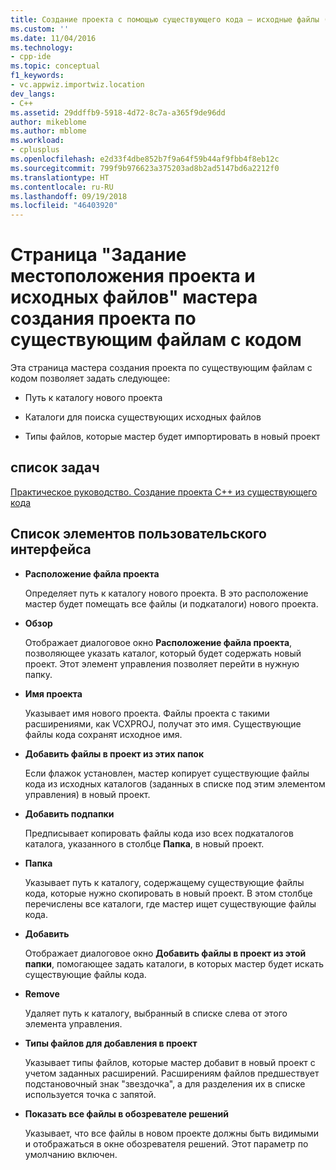 ```yaml
---
title: Создание проекта с помощью существующего кода — исходные файлы (Visual C++) | Документы Майкрософт
ms.custom: ''
ms.date: 11/04/2016
ms.technology:
- cpp-ide
ms.topic: conceptual
f1_keywords:
- vc.appwiz.importwiz.location
dev_langs:
- C++
ms.assetid: 29ddffb9-5918-4d72-8c7a-a365f9de96dd
author: mikeblome
ms.author: mblome
ms.workload:
- cplusplus
ms.openlocfilehash: e2d33f4dbe852b7f9a64f59b44af9fbb4f8eb12c
ms.sourcegitcommit: 799f9b976623a375203ad8b2ad5147bd6a2212f0
ms.translationtype: HT
ms.contentlocale: ru-RU
ms.lasthandoff: 09/19/2018
ms.locfileid: "46403920"
---
```

# <a name="specify-project-location-and-source-files-create-new-project-from-existing-code-files-wizard"></a>Страница "Задание местоположения проекта и исходных файлов" мастера создания проекта по существующим файлам с кодом

Эта страница мастера создания проекта по существующим файлам с кодом позволяет задать следующее:

- Путь к каталогу нового проекта

- Каталоги для поиска существующих исходных файлов

- Типы файлов, которые мастер будет импортировать в новый проект

## <a name="task-list"></a>список задач

[Практическое руководство. Создание проекта C++ из существующего кода](../ide/how-to-create-a-cpp-project-from-existing-code.md)

## <a name="uielement-list"></a>Список элементов пользовательского интерфейса

- **Расположение файла проекта**

   Определяет путь к каталогу нового проекта. В это расположение мастер будет помещать все файлы (и подкаталоги) нового проекта.

- **Обзор**

   Отображает диалоговое окно **Расположение файла проекта**, позволяющее указать каталог, который будет содержать новый проект. Этот элемент управления позволяет перейти в нужную папку.

- **Имя проекта**

   Указывает имя нового проекта. Файлы проекта с такими расширениями, как VCXPROJ, получат это имя. Существующие файлы кода сохранят исходное имя.

- **Добавить файлы в проект из этих папок**

   Если флажок установлен, мастер копирует существующие файлы кода из исходных каталогов (заданных в списке под этим элементом управления) в новый проект.

- **Добавить подпапки**

   Предписывает копировать файлы кода изо всех подкаталогов каталога, указанного в столбце **Папка**, в новый проект.

- **Папка**

   Указывает путь к каталогу, содержащему существующие файлы кода, которые нужно скопировать в новый проект. В этом столбце перечислены все каталоги, где мастер ищет существующие файлы кода.

- **Добавить**

   Отображает диалоговое окно **Добавить файлы в проект из этой папки**, помогающее задать каталоги, в которых мастер будет искать существующие файлы кода.

- **Remove**

   Удаляет путь к каталогу, выбранный в списке слева от этого элемента управления.

- **Типы файлов для добавления в проект**

   Указывает типы файлов, которые мастер добавит в новый проект с учетом заданных расширений. Расширениям файлов предшествует подстановочный знак "звездочка", а для разделения их в списке используется точка с запятой.

- **Показать все файлы в обозревателе решений**

   Указывает, что все файлы в новом проекте должны быть видимыми и отображаться в окне обозревателя решений. Этот параметр по умолчанию включен.